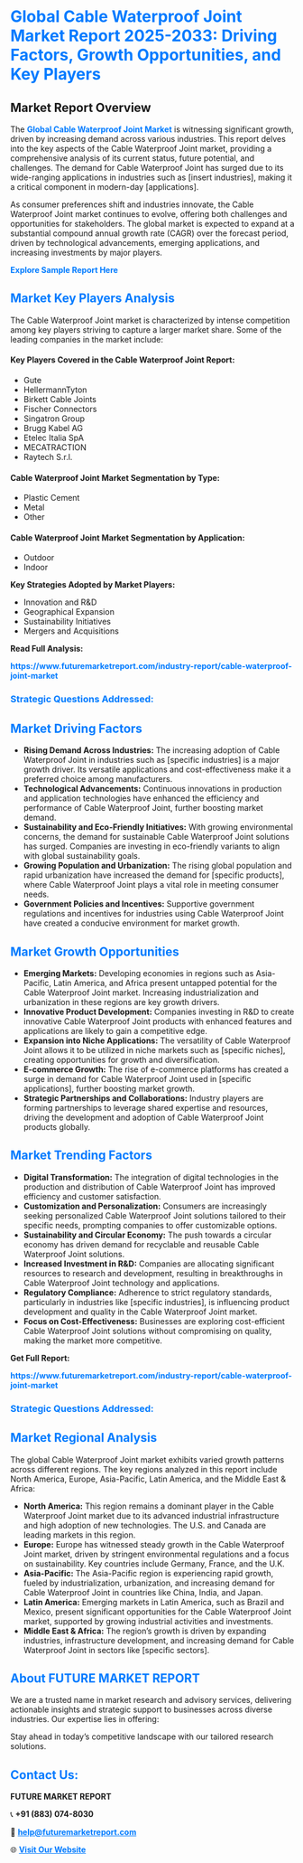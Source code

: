 <h1 style="color: #007BFF;">Global Cable Waterproof Joint Market Report 2025-2033: Driving Factors, Growth Opportunities, and Key Players</h1>

<section id="overview">
<h2>Market Report Overview</h2>
<p>The <a href="https://www.futuremarketreport.com/industry-report/cable-waterproof-joint-market" style="color: #007BFF; text-decoration: none;"><strong>Global Cable Waterproof Joint Market</strong></a> is witnessing significant growth, driven by increasing demand across various industries. This report delves into the key aspects of the Cable Waterproof Joint market, providing a comprehensive analysis of its current status, future potential, and challenges. The demand for Cable Waterproof Joint has surged due to its wide-ranging applications in industries such as [insert industries], making it a critical component in modern-day [applications].</p>
<p>As consumer preferences shift and industries innovate, the Cable Waterproof Joint market continues to evolve, offering both challenges and opportunities for stakeholders. The global market is expected to expand at a substantial compound annual growth rate (CAGR) over the forecast period, driven by technological advancements, emerging applications, and increasing investments by major players.</p>
</section>

<section id="overview">
<p><a href="https://www.futuremarketreport.com/request-sample/reportId=46156" style="color: #007BFF; text-decoration: none;"><strong>Explore Sample Report Here</strong></a></p>
</section>

<section id="key-players">
<h2 style="color: #007BFF;">Market Key Players Analysis</h2>
<p>The Cable Waterproof Joint market is characterized by intense competition among key players striving to capture a larger market share. Some of the leading companies in the market include:</p>
<h4>Key Players Covered in the Cable Waterproof Joint Report:</h4>
<ul><li>Gute</li><li>HellermannTyton</li><li>Birkett Cable Joints</li><li>Fischer Connectors</li><li>Singatron Group</li><li>Brugg Kabel AG</li><li>Etelec Italia SpA</li><li>MECATRACTION</li><li>Raytech S.r.l.</li></ul>
<h4>Cable Waterproof Joint Market Segmentation by Type:</h4>
<ul><li>Plastic Cement</li><li>Metal</li><li>Other</li></ul>

<h4>Cable Waterproof Joint Market Segmentation by Application:</h4>
<ul><li>Outdoor</li><li>Indoor</li></ul>
<p><strong>Key Strategies Adopted by Market Players:</strong></p>
<ul>
<li>Innovation and R&D</li>
<li>Geographical Expansion</li>
<li>Sustainability Initiatives</li>
<li>Mergers and Acquisitions</li>
</ul>
</section>

<section>
<p><strong>Read Full Analysis: </strong></p><a href="https://www.futuremarketreport.com/industry-report/cable-waterproof-joint-market" style="color: #007BFF; text-decoration: none;"><strong>https://www.futuremarketreport.com/industry-report/cable-waterproof-joint-market</strong></a>
<h3 style="color: #007BFF;">Strategic Questions Addressed:</h3>
</section>

<section id="driving-factors">
<h2 style="color: #007BFF;">Market Driving Factors</h2>
<ul>
<li><strong>Rising Demand Across Industries:</strong> The increasing adoption of Cable Waterproof Joint in industries such as [specific industries] is a major growth driver. Its versatile applications and cost-effectiveness make it a preferred choice among manufacturers.</li>
<li><strong>Technological Advancements:</strong> Continuous innovations in production and application technologies have enhanced the efficiency and performance of Cable Waterproof Joint, further boosting market demand.</li>
<li><strong>Sustainability and Eco-Friendly Initiatives:</strong> With growing environmental concerns, the demand for sustainable Cable Waterproof Joint solutions has surged. Companies are investing in eco-friendly variants to align with global sustainability goals.</li>
<li><strong>Growing Population and Urbanization:</strong> The rising global population and rapid urbanization have increased the demand for [specific products], where Cable Waterproof Joint plays a vital role in meeting consumer needs.</li>
<li><strong>Government Policies and Incentives:</strong> Supportive government regulations and incentives for industries using Cable Waterproof Joint have created a conducive environment for market growth.</li>
</ul>
</section>

<section id="growth-opportunities">
<h2 style="color: #007BFF;">Market Growth Opportunities</h2>
<ul>
<li><strong>Emerging Markets:</strong> Developing economies in regions such as Asia-Pacific, Latin America, and Africa present untapped potential for the Cable Waterproof Joint market. Increasing industrialization and urbanization in these regions are key growth drivers.</li>
<li><strong>Innovative Product Development:</strong> Companies investing in R&D to create innovative Cable Waterproof Joint products with enhanced features and applications are likely to gain a competitive edge.</li>
<li><strong>Expansion into Niche Applications:</strong> The versatility of Cable Waterproof Joint allows it to be utilized in niche markets such as [specific niches], creating opportunities for growth and diversification.</li>
<li><strong>E-commerce Growth:</strong> The rise of e-commerce platforms has created a surge in demand for Cable Waterproof Joint used in [specific applications], further boosting market growth.</li>
<li><strong>Strategic Partnerships and Collaborations:</strong> Industry players are forming partnerships to leverage shared expertise and resources, driving the development and adoption of Cable Waterproof Joint products globally.</li>
</ul>
</section>

<section id="trending-factors">
<h2 style="color: #007BFF;">Market Trending Factors</h2>
<ul>
<li><strong>Digital Transformation:</strong> The integration of digital technologies in the production and distribution of Cable Waterproof Joint has improved efficiency and customer satisfaction.</li>
<li><strong>Customization and Personalization:</strong> Consumers are increasingly seeking personalized Cable Waterproof Joint solutions tailored to their specific needs, prompting companies to offer customizable options.</li>
<li><strong>Sustainability and Circular Economy:</strong> The push towards a circular economy has driven demand for recyclable and reusable Cable Waterproof Joint solutions.</li>
<li><strong>Increased Investment in R&D:</strong> Companies are allocating significant resources to research and development, resulting in breakthroughs in Cable Waterproof Joint technology and applications.</li>
<li><strong>Regulatory Compliance:</strong> Adherence to strict regulatory standards, particularly in industries like [specific industries], is influencing product development and quality in the Cable Waterproof Joint market.</li>
<li><strong>Focus on Cost-Effectiveness:</strong> Businesses are exploring cost-efficient Cable Waterproof Joint solutions without compromising on quality, making the market more competitive.</li>
</ul>
</section>

<section>
<p><strong>Get Full Report: </strong></p><a href="https://www.futuremarketreport.com/industry-report/cable-waterproof-joint-market" style="color: #007BFF; text-decoration: none;"><strong>https://www.futuremarketreport.com/industry-report/cable-waterproof-joint-market</strong></a>
<h3 style="color: #007BFF;">Strategic Questions Addressed:</h3>
</section>


<section id="regional-analysis">
<h2 style="color: #007BFF;">Market Regional Analysis</h2>
<p>The global Cable Waterproof Joint market exhibits varied growth patterns across different regions. The key regions analyzed in this report include North America, Europe, Asia-Pacific, Latin America, and the Middle East & Africa:</p>
<ul>
<li><strong>North America:</strong> This region remains a dominant player in the Cable Waterproof Joint market due to its advanced industrial infrastructure and high adoption of new technologies. The U.S. and Canada are leading markets in this region.</li>
<li><strong>Europe:</strong> Europe has witnessed steady growth in the Cable Waterproof Joint market, driven by stringent environmental regulations and a focus on sustainability. Key countries include Germany, France, and the U.K.</li>
<li><strong>Asia-Pacific:</strong> The Asia-Pacific region is experiencing rapid growth, fueled by industrialization, urbanization, and increasing demand for Cable Waterproof Joint in countries like China, India, and Japan.</li>
<li><strong>Latin America:</strong> Emerging markets in Latin America, such as Brazil and Mexico, present significant opportunities for the Cable Waterproof Joint market, supported by growing industrial activities and investments.</li>
<li><strong>Middle East & Africa:</strong> The region’s growth is driven by expanding industries, infrastructure development, and increasing demand for Cable Waterproof Joint in sectors like [specific sectors].</li>
</ul>
</section>

<footer>
<h2 style="color: #007BFF;">About FUTURE MARKET REPORT</h2>
<p>We are a trusted name in market research and advisory services, delivering actionable insights and strategic support to businesses across diverse industries. Our expertise lies in offering:</p>

<p>Stay ahead in today’s competitive landscape with our tailored research solutions.</p>

<h2 style="color: #007BFF;">Contact Us:</h2>
<p><strong>FUTURE MARKET REPORT</strong></p>
<p>📞 <strong>+91 (883) 074-8030</strong></p>
<p>📧 <strong><a href="mailto:help@futuremarketreport.com" style="color: #007BFF;">help@futuremarketreport.com</a></strong></p>
<p>🌐 <strong><a href="https://www.futuremarketreport.com/" style="color: #007BFF;">Visit Our Website</a></strong></p>
</footer>